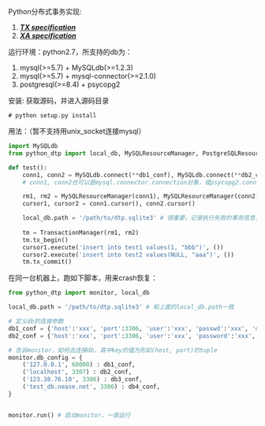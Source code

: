 Python分布式事务实现:
1. [***TX specification***](http://archive.opengroup.org/publications/archive/CDROM/c504.pdf)
2. [***XA specification***](http://pubs.opengroup.org/onlinepubs/009680699/toc.pdf)

运行环境：python2.7，所支持的db为：
1. mysql(>=5.7) + MySQLdb(>=1.2.3)
2. mysql(>=5.7) + mysql-connector(>=2.1.0)
3. postgresql(>=8.4) + psycopg2


安装:
获取源码，并进入源码目录
```
# python setup.py install
```

用法：（暂不支持用unix_socket连接mysql）
```python
import MySQLdb
from python_dtp import local_db, MySQLResourceManager, PostgreSQLResourceManager, TransactionManager

def test():
    conn1, conn2 = MySQLdb.connect(**db1_conf), MySQLdb.connect(**db2_conf)
    # conn1, conn2也可以是mysql.connector.connection对象，或psycopg2.connection对象

    rm1, rm2 = MySQLResourceManager(conn1), MySQLResourceManager(conn2)
    cursor1, cursor2 = conn1.cursor(), conn2.cursor()

    local_db.path = '/path/to/dtp.sqlite3' # 很重要，记录执行失败的事务信息，crash恢复
    
    tm = TransactionManager(rm1, rm2)
    tm.tx_begin()
    cursor1.execute('insert into test1 values(1, "bbb")', ())
    cursor2.execute('insert into test2 values(NULL, "aaa")', ())
    tm.tx_commit()
```

在同一台机器上，跑如下脚本，用来crash恢复：
```python
from python_dtp import monitor, local_db

local_db.path = '/path/to/dtp.sqlite3' # 和上面的local_db.path一致

# 定义db的连接参数
db1_conf = {'host':'xxx', 'port':3306, 'user':'xxx', 'passwd':'xxx', 'db':'xxx'} # for mysql, 必须是MySQLdb能识别的参数
db2_conf = {'host':'xxx', 'port':3306, 'user':'xxx', 'password':'xxx', 'dbname':'xxx'} # for postgresql

# 告诉monitor，如何去连接db，其中key的值为形如(host, port)的tuple
monitor.db_config = {
    ('127.0.0.1', 60000) : db1_conf,
    ('localhost', 3307) : db2_conf,
    ('123.38.76.10', 3306) : db3_conf,
    ('test_db.nease.net', 3306) : db4_conf,
}


monitor.run() # 启动monitor，一直运行
```
